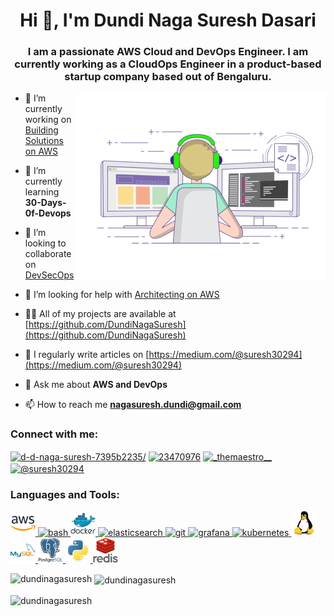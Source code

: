 <h1 align="center">Hi 👋, I'm Dundi Naga Suresh Dasari</h1>
<h3 align="center">I am a passionate AWS Cloud and DevOps Engineer. I am currently working as a CloudOps Engineer in a product-based startup company based out of Bengaluru.</h3>
<img align="right" alt="Coding" width="400" src="https://raw.githubusercontent.com/devSouvik/devSouvik/master/gif3.gif">

- 🔭 I’m currently working on [Building Solutions on AWS](https://github.com/aws-solutions)

- 🌱 I’m currently learning **30-Days-0f-Devops**

- 👯 I’m looking to collaborate on [DevSecOps](https://github.com/sottlmarek/DevSecOps)

- 🤝 I’m looking for help with [Architecting on AWS](https://aws.amazon.com/training/classroom/architecting-on-aws/)

- 👨‍💻 All of my projects are available at [https://github.com/DundiNagaSuresh](https://github.com/DundiNagaSuresh)

- 📝 I regularly write articles on [https://medium.com/@suresh30294](https://medium.com/@suresh30294)

- 💬 Ask me about **AWS and DevOps**

- 📫 How to reach me **nagasuresh.dundi@gmail.com**

<h3 align="left">Connect with me:</h3>
<p align="left">
<a href="https://linkedin.com/in/d-d-naga-suresh-7395b2235/" target="blank"><img align="center" src="https://raw.githubusercontent.com/rahuldkjain/github-profile-readme-generator/master/src/images/icons/Social/linked-in-alt.svg" alt="d-d-naga-suresh-7395b2235/" height="30" width="40" /></a>
<a href="https://stackoverflow.com/users/23470976" target="blank"><img align="center" src="https://raw.githubusercontent.com/rahuldkjain/github-profile-readme-generator/master/src/images/icons/Social/stack-overflow.svg" alt="23470976" height="30" width="40" /></a>
<a href="https://instagram.com/_themaestro__" target="blank"><img align="center" src="https://raw.githubusercontent.com/rahuldkjain/github-profile-readme-generator/master/src/images/icons/Social/instagram.svg" alt="_themaestro__" height="30" width="40" /></a>
<a href="https://medium.com/@suresh30294" target="blank"><img align="center" src="https://raw.githubusercontent.com/rahuldkjain/github-profile-readme-generator/master/src/images/icons/Social/medium.svg" alt="@suresh30294" height="30" width="40" /></a>
</p>

<h3 align="left">Languages and Tools:</h3>
<p align="left"> <a href="https://aws.amazon.com" target="_blank" rel="noreferrer"> <img src="https://raw.githubusercontent.com/devicons/devicon/master/icons/amazonwebservices/amazonwebservices-original-wordmark.svg" alt="aws" width="40" height="40"/> </a> <a href="https://www.gnu.org/software/bash/" target="_blank" rel="noreferrer"> <img src="https://www.vectorlogo.zone/logos/gnu_bash/gnu_bash-icon.svg" alt="bash" width="40" height="40"/> </a> <a href="https://www.docker.com/" target="_blank" rel="noreferrer"> <img src="https://raw.githubusercontent.com/devicons/devicon/master/icons/docker/docker-original-wordmark.svg" alt="docker" width="40" height="40"/> </a> <a href="https://www.elastic.co" target="_blank" rel="noreferrer"> <img src="https://www.vectorlogo.zone/logos/elastic/elastic-icon.svg" alt="elasticsearch" width="40" height="40"/> </a> <a href="https://git-scm.com/" target="_blank" rel="noreferrer"> <img src="https://www.vectorlogo.zone/logos/git-scm/git-scm-icon.svg" alt="git" width="40" height="40"/> </a> <a href="https://grafana.com" target="_blank" rel="noreferrer"> <img src="https://www.vectorlogo.zone/logos/grafana/grafana-icon.svg" alt="grafana" width="40" height="40"/> </a> <a href="https://kubernetes.io" target="_blank" rel="noreferrer"> <img src="https://www.vectorlogo.zone/logos/kubernetes/kubernetes-icon.svg" alt="kubernetes" width="40" height="40"/> </a> <a href="https://www.linux.org/" target="_blank" rel="noreferrer"> <img src="https://raw.githubusercontent.com/devicons/devicon/master/icons/linux/linux-original.svg" alt="linux" width="40" height="40"/> </a> <a href="https://www.mysql.com/" target="_blank" rel="noreferrer"> <img src="https://raw.githubusercontent.com/devicons/devicon/master/icons/mysql/mysql-original-wordmark.svg" alt="mysql" width="40" height="40"/> </a> <a href="https://www.postgresql.org" target="_blank" rel="noreferrer"> <img src="https://raw.githubusercontent.com/devicons/devicon/master/icons/postgresql/postgresql-original-wordmark.svg" alt="postgresql" width="40" height="40"/> </a> <a href="https://www.python.org" target="_blank" rel="noreferrer"> <img src="https://raw.githubusercontent.com/devicons/devicon/master/icons/python/python-original.svg" alt="python" width="40" height="40"/> </a> <a href="https://redis.io" target="_blank" rel="noreferrer"> <img src="https://raw.githubusercontent.com/devicons/devicon/master/icons/redis/redis-original-wordmark.svg" alt="redis" width="40" height="40"/> </a> </p>

<p><img align="left" src="https://github-readme-stats.vercel.app/api/top-langs?username=dundinagasuresh&show_icons=true&locale=en&layout=compact" alt="dundinagasuresh" /></p>

<p>&nbsp;<img align="center" src="https://github-readme-stats.vercel.app/api?username=dundinagasuresh&show_icons=true&locale=en" alt="dundinagasuresh" /></p>

<p><img align="center" src="https://github-readme-streak-stats.herokuapp.com/?user=dundinagasuresh&" alt="dundinagasuresh" /></p>
